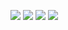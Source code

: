 
<a href="https://www.linkedin.com/in/hossein-ghanbari-hg"><img src="https://img.shields.io/badge/-linkedin-0077B5?style=flat&logo=Linkedin&logoColor=white"/></a>
<a href="https://www.npmjs.com/~hossein-mhg"><img src="https://img.shields.io/badge/-npm-DC2D35?style=flat&logo=npm&logoColor=white"/></a>
<a href="https://codepen.io/hossein_ghanbari"><img src="https://img.shields.io/badge/-codepen-131417?style=flat&logo=codepen&logoColor=white"/></a>
<a href="mailto:hossein.ghanbari.hg73@gmail.com"><img src="https://img.shields.io/badge/-hossein.ghanbari.mhg@gmail.com-D14836?style=flat&logo=Gmail&logoColor=white"/></a>

